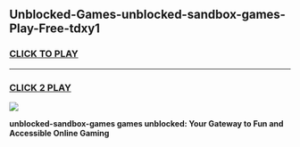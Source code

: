 
## Unblocked-Games-unblocked-sandbox-games-Play-Free-tdxy1
<h3>
<a href="https://premium76.site?title=unblocked-sandbox-games&ref=20A">CLICK TO PLAY</a></h3>
<hr>

<h3>
<a href="https://premium76.site?title=unblocked-sandbox-games&ref=20A">CLICK 2 PLAY</a>
  
</h3>

<a href="https://premium76.site?title=unblocked-sandbox-games&ref=20A"><img src="https://clearcache.store/games.png"></a>


**unblocked-sandbox-games games unblocked: Your Gateway to Fun and Accessible Online Gaming**
